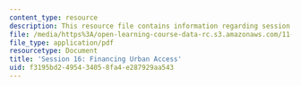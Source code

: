 ```yaml
---
content_type: resource
description: This resource file contains information regarding session 16.
file: /media/https%3A/open-learning-course-data-rc.s3.amazonaws.com/11-s945-urbanizing-china-a-reflective-dialogue-fall-2013/f3195bd2495434058fa4e287929aa543_MIT11_S945F13_Session16.pdf
file_type: application/pdf
resourcetype: Document
title: 'Session 16: Financing Urban Access'
uid: f3195bd2-4954-3405-8fa4-e287929aa543
---
```


